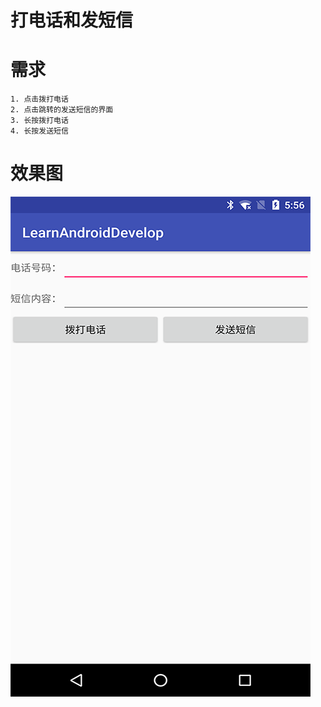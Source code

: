 # 打电话和发短信

# 需求
    1. 点击拨打电话
    2. 点击跳转的发送短信的界面
    3. 长按拨打电话
    4. 长按发送短信
    
# 效果图
![截图](https://github.com/BruceAnda/LearnAndroidDevelop/blob/master/screenshot/basic/component/activity/demos/phoneandsms/pic.png)